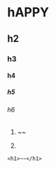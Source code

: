 # hAPPY

## h2

### h3

#### h4

##### h5

###### h6

1. ~~
2. ~~~

```html=
<h1>~~</h1>
```


~~~~~~~~~~~`h1`

